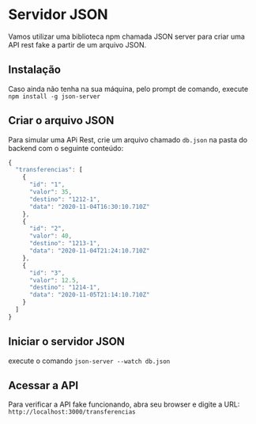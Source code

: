 # Servidor JSON

Vamos utilizar uma biblioteca npm chamada JSON server para criar uma API rest fake a partir de um arquivo JSON. 

## Instalação

Caso ainda não tenha na sua máquina, pelo prompt de comando, execute ```npm install -g json-server```

## Criar o arquivo JSON

Para simular uma APi Rest, crie um arquivo chamado `db.json` na pasta do backend com o seguinte conteúdo:

```javascript
{
  "transferencias": [
    {
      "id": "1",
      "valor": 35,
      "destino": "1212-1",
      "data": "2020-11-04T16:30:10.710Z"
    },
    {
      "id": "2",
      "valor": 40,
      "destino": "1213-1",
      "data": "2020-11-04T21:24:10.710Z"
    },
    {
      "id": "3",
      "valor": 12.5,
      "destino": "1214-1",
      "data": "2020-11-05T21:14:10.710Z"
    }
  ]
}
```

## Iniciar o servidor JSON

execute o comando ```json-server --watch db.json```

## Acessar a API

Para verificar a API fake funcionando, abra seu browser e digite a URL: ```http://localhost:3000/transferencias```



